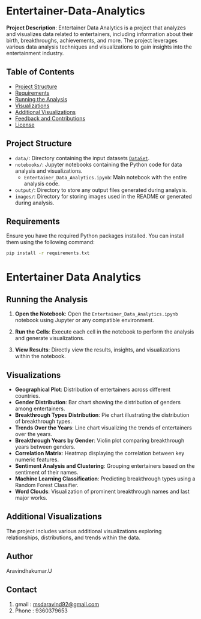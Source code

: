 # Entertainer-Data-Analytics

**Project Description**: Entertainer Data Analytics is a project that analyzes and visualizes data related to entertainers, including information about their birth, breakthroughs, achievements, and more. The project leverages various data analysis techniques and visualizations to gain insights into the entertainment industry.

## Table of Contents

- [Project Structure](#project-structure)
- [Requirements](#requirements)
- [Running the Analysis](#running-the-analysis)
- [Visualizations](#visualizations)
- [Additional Visualizations](#additional-visualizations)
- [Feedback and Contributions](#feedback-and-contributions)
- [License](#license)

## Project Structure

- `data/`: Directory containing the input datasets [`DataSet`](https://drive.google.com/file/d/1_XUBj790lVcg86o2KWOuWulRiafBq5iX/view?usp=share_link).
- `notebooks/`: Jupyter notebooks containing the Python code for data analysis and visualizations.
  - `Entertainer_Data_Analytics.ipynb`: Main notebook with the entire analysis code.
- `output/`: Directory to store any output files generated during analysis.
- `images/`: Directory for storing images used in the README or generated during analysis.

## Requirements

Ensure you have the required Python packages installed. You can install them using the following command:

```bash
pip install -r requirements.txt 
```
# Entertainer Data Analytics

## Running the Analysis

1. **Open the Notebook**: Open the `Entertainer_Data_Analytics.ipynb` notebook using Jupyter or any compatible environment.

2. **Run the Cells**: Execute each cell in the notebook to perform the analysis and generate visualizations.

3. **View Results**: Directly view the results, insights, and visualizations within the notebook.

## Visualizations

- **Geographical Plot**: Distribution of entertainers across different countries.
- **Gender Distribution**: Bar chart showing the distribution of genders among entertainers.
- **Breakthrough Types Distribution**: Pie chart illustrating the distribution of breakthrough types.
- **Trends Over the Years**: Line chart visualizing the trends of entertainers over the years.
- **Breakthrough Years by Gender**: Violin plot comparing breakthrough years between genders.
- **Correlation Matrix**: Heatmap displaying the correlation between key numeric features.
- **Sentiment Analysis and Clustering**: Grouping entertainers based on the sentiment of their names.
- **Machine Learning Classification**: Predicting breakthrough types using a Random Forest Classifier.
- **Word Clouds**: Visualization of prominent breakthrough names and last major works.

## Additional Visualizations

The project includes various additional visualizations exploring relationships, distributions, and trends within the data.


## Author
 Aravindhakumar.U

## Contact 
1. gmail : msdaravind92@gmail.com
2. Phone : 9360379653
